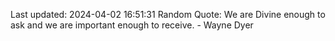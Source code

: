 Last updated: 2024-04-02 16:51:31
Random Quote: We are Divine enough to ask and we are important enough to receive. - Wayne Dyer